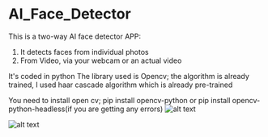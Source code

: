 # AI_Face_Detector

This is a two-way AI face detector APP:
  1. It detects faces from individual photos
  2. From Video, via your webcam or an actual video

It's coded in python
The library used is Opencv; the algorithm is already trained, I used haar cascade algorithm which is already pre-trained

You need to install open cv; pip install opencv-python or pip install opencv-python-headless(if you are getting any errors)
![alt text](https://github.com/[LavinaKathambi]/[AI_Face_Detector]/blob/[master]/pic.jpg?raw=true)

![alt text](http://url/to/pic.jpg)
